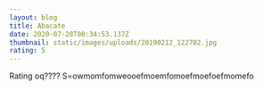 ```yaml
---
layout: blog
title: Abacate
date: 2020-07-28T00:34:53.137Z
thumbnail: static/images/uploads/20190212_122702.jpg
rating: 5
---
```

Rating oq???? S=owmomfomweooefmoemfomoefmoefoefmomefo